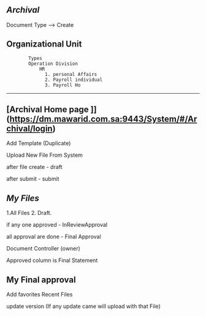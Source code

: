 
***Archival***
---

Document Type  --> Create

Organizational Unit 
---
 
            Types
            Operation Division
                HR 
                  1. personal Affairs
                  2. Payroll individual
                  3. Payroll Ho

___

[Archival Home page ]] (https://dm.mawarid.com.sa:9443/System/#/Archival/login)
---



Add Template (Duplicate)

Upload New File From System

after file create - draft 

after submit -  submit 

*My Files*
--
   1.All Files
   2. Draft.



if any one approved - InReviewApproval

all approval are done - Final Approval 

Document Controller (owner)

Approved column is Final Statement


  My Final approval
  ---
  Add favorites
   Recent Files


update version (If any update came will upload with that File)